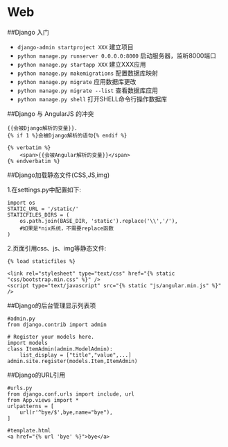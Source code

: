 Web
===

##Django 入门
+ `django-admin startproject XXX` 建立项目
+ `python manage.py runserver 0.0.0.0:8000` 启动服务器，监听8000端口
+ `python manage.py startapp XXX` 建立XXX应用
+ `python manage.py makemigrations` 配置数据库映射
+ `python manage.py migrate` 应用数据库更改
+ `python manage.py migrate --list` 查看数据库应用
+ `python manage.py shell` 打开SHELL命令行操作数据库


##Django 与 AngularJS 的冲突
	
	{{会被Django解析的变量}}.
	{% if 1 %}会被Django解析的语句{% endif %}
	
	{% verbatim %}
    	<span>{{会被Angular解析的变量}}</span>
	{% endverbatim %}

##Django加载静态文件(CSS,JS,img)

1.在settings.py中配置如下:
    
    import os
	STATIC_URL = '/static/'  
	STATICFILES_DIRS = (  
	    os.path.join(BASE_DIR, 'static').replace('\\','/'),  
	    #如果是*nix系统，不需要replace函数
	)

2.页面引用css、js、img等静态文件:
	
	{% load staticfiles %}

	<link rel="stylesheet" type="text/css" href="{% static "css/bootstrap.min.css" %}" />
	<script type="text/javascript" src="{% static "js/angular.min.js" %}" />

##Django的后台管理显示列表项

	#admin.py
	from django.contrib import admin

	# Register your models here.
	import models
	class ItemAdmin(admin.ModelAdmin):
		list_display = ["title","value",...]
	admin.site.register(models.Item,ItemAdmin)

##Django的URL引用

	#urls.py
	from django.conf.urls import include, url
	from App.views import *
	urlpatterns = [
	    url(r'^bye/$',bye,name="bye"),
	]
	
	#template.html
	<a href="{% url 'bye' %}">bye</a>
